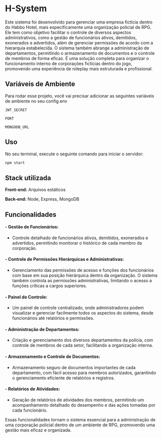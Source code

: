 # H-System

Este sistema foi desenvolvido para gerenciar uma empresa fictícia dentro do Habbo Hotel, mais especificamente uma organização policial de RPG. Ele tem como objetivo facilitar o controle de diversos aspectos administrativos, como a gestão de funcionários ativos, demitidos, exonerados e advertidos, além de gerenciar permissões de acordo com a hierarquia estabelecida. O sistema também abrange a administração de departamentos, permitindo o armazenamento de documentos e o controle de membros de forma eficaz. É uma solução completa para organizar o funcionamento interno de corporações fictícias dentro do jogo, promovendo uma experiência de roleplay mais estruturada e profissional.


## Variáveis de Ambiente

Para rodar esse projeto, você vai precisar adicionar as seguintes variáveis de ambiente no seu config.env

`JWT_SECRET`

`PORT`

`MONGODB_URL`


## Uso

No seu terminal, execute o seguinte comando para iniciar o servidor:

```bash
npm start
```
## Stack utilizada

**Front-end:** Arquivos estáticos

**Back-end:** Node, Express, MongoDB


## Funcionalidades

#### - Gestão de Funcionários:
- Controle detalhado de funcionários ativos, demitidos, exonerados e advertidos, permitindo monitorar o histórico de cada membro da corporação.
#### - Controle de Permissões Hierárquicas e Administrativas:
- Gerenciamento das permissões de acesso e funções dos funcionários com base em sua posição hierárquica dentro da organização. O sistema também controla as permissões administrativas, limitando o acesso a funções críticas a cargos superiores.
#### - Painel de Controle:
- Um painel de controle centralizado, onde administradores podem visualizar e gerenciar facilmente todos os aspectos do sistema, desde funcionários até relatórios e permissões.
#### - Administração de Departamentos:
- Criação e gerenciamento dos diversos departamentos da polícia, com controle de membros de cada setor, facilitando a organização interna.
#### - Armazenamento e Controle de Documentos:
- Armazenamento seguro de documentos importantes de cada departamento, com fácil acesso para membros autorizados, garantindo o gerenciamento eficiente de relatórios e registros.
#### - Relatórios de Atividades:
- Geração de relatórios de atividades dos membros, permitindo um acompanhamento detalhado do desempenho e das ações tomadas por cada funcionário.

Essas funcionalidades tornam o sistema essencial para a administração de uma corporação policial dentro de um ambiente de RPG, promovendo uma gestão mais eficaz e organizada.

